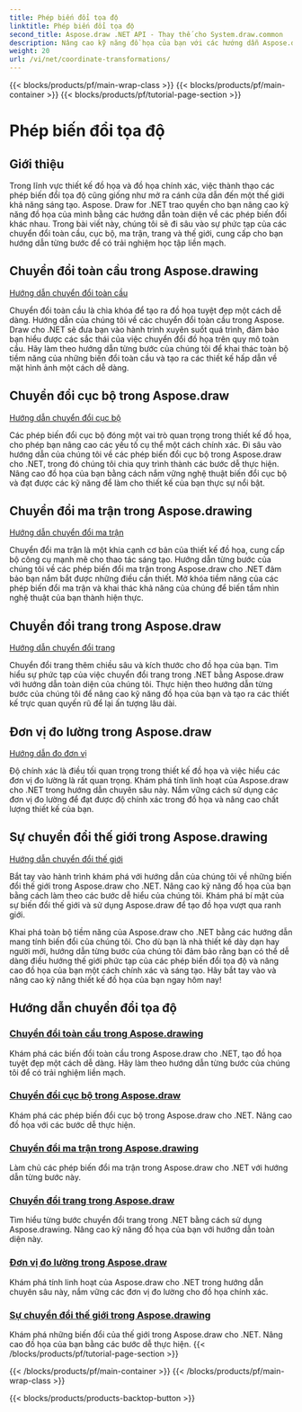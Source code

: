 ```yaml
---
title: Phép biến đổi tọa độ
linktitle: Phép biến đổi tọa độ
second_title: Aspose.draw .NET API - Thay thế cho System.draw.common
description: Nâng cao kỹ năng đồ họa của bạn với các hướng dẫn Aspose.draw của chúng tôi. Khám phá các phép biến đổi toàn cầu, cục bộ, ma trận, trang và thế giới, làm chủ đồ họa chính xác trong .NET.
weight: 20
url: /vi/net/coordinate-transformations/
---
```


{{< blocks/products/pf/main-wrap-class >}}
{{< blocks/products/pf/main-container >}}
{{< blocks/products/pf/tutorial-page-section >}}

# Phép biến đổi tọa độ


## Giới thiệu

Trong lĩnh vực thiết kế đồ họa và đồ họa chính xác, việc thành thạo các phép biến đổi tọa độ cũng giống như mở ra cánh cửa dẫn đến một thế giới khả năng sáng tạo. Aspose. Draw for .NET trao quyền cho bạn nâng cao kỹ năng đồ họa của mình bằng các hướng dẫn toàn diện về các phép biến đổi khác nhau. Trong bài viết này, chúng tôi sẽ đi sâu vào sự phức tạp của các chuyển đổi toàn cầu, cục bộ, ma trận, trang và thế giới, cung cấp cho bạn hướng dẫn từng bước để có trải nghiệm học tập liền mạch.

## Chuyển đổi toàn cầu trong Aspose.drawing
[Hướng dẫn chuyển đổi toàn cầu](./global-transformation/)

Chuyển đổi toàn cầu là chìa khóa để tạo ra đồ họa tuyệt đẹp một cách dễ dàng. Hướng dẫn của chúng tôi về các chuyển đổi toàn cầu trong Aspose. Draw cho .NET sẽ đưa bạn vào hành trình xuyên suốt quá trình, đảm bảo bạn hiểu được các sắc thái của việc chuyển đổi đồ họa trên quy mô toàn cầu. Hãy làm theo hướng dẫn từng bước của chúng tôi để khai thác toàn bộ tiềm năng của những biến đổi toàn cầu và tạo ra các thiết kế hấp dẫn về mặt hình ảnh một cách dễ dàng.

## Chuyển đổi cục bộ trong Aspose.draw
[Hướng dẫn chuyển đổi cục bộ](./local-transformation/)

Các phép biến đổi cục bộ đóng một vai trò quan trọng trong thiết kế đồ họa, cho phép bạn nâng cao các yếu tố cụ thể một cách chính xác. Đi sâu vào hướng dẫn của chúng tôi về các phép biến đổi cục bộ trong Aspose.draw cho .NET, trong đó chúng tôi chia quy trình thành các bước dễ thực hiện. Nâng cao đồ họa của bạn bằng cách nắm vững nghệ thuật biến đổi cục bộ và đạt được các kỹ năng để làm cho thiết kế của bạn thực sự nổi bật.

## Chuyển đổi ma trận trong Aspose.drawing
[Hướng dẫn chuyển đổi ma trận](./matrix-transformations/)

Chuyển đổi ma trận là một khía cạnh cơ bản của thiết kế đồ họa, cung cấp bộ công cụ mạnh mẽ cho thao tác sáng tạo. Hướng dẫn từng bước của chúng tôi về các phép biến đổi ma trận trong Aspose.draw cho .NET đảm bảo bạn nắm bắt được những điều cần thiết. Mở khóa tiềm năng của các phép biến đổi ma trận và khai thác khả năng của chúng để biến tầm nhìn nghệ thuật của bạn thành hiện thực.

## Chuyển đổi trang trong Aspose.draw
[Hướng dẫn chuyển đổi trang](./page-transformation/)

Chuyển đổi trang thêm chiều sâu và kích thước cho đồ họa của bạn. Tìm hiểu sự phức tạp của việc chuyển đổi trang trong .NET bằng Aspose.draw với hướng dẫn toàn diện của chúng tôi. Thực hiện theo hướng dẫn từng bước của chúng tôi để nâng cao kỹ năng đồ họa của bạn và tạo ra các thiết kế trực quan quyến rũ để lại ấn tượng lâu dài.

## Đơn vị đo lường trong Aspose.draw
[Hướng dẫn đo đơn vị](./units-of-measure/)

Độ chính xác là điều tối quan trọng trong thiết kế đồ họa và việc hiểu các đơn vị đo lường là rất quan trọng. Khám phá tính linh hoạt của Aspose.draw cho .NET trong hướng dẫn chuyên sâu này. Nắm vững cách sử dụng các đơn vị đo lường để đạt được độ chính xác trong đồ họa và nâng cao chất lượng thiết kế của bạn.

## Sự chuyển đổi thế giới trong Aspose.drawing
[Hướng dẫn chuyển đổi thế giới](./world-transformation/)

Bắt tay vào hành trình khám phá với hướng dẫn của chúng tôi về những biến đổi thế giới trong Aspose.draw cho .NET. Nâng cao kỹ năng đồ họa của bạn bằng cách làm theo các bước dễ hiểu của chúng tôi. Khám phá bí mật của sự biến đổi thế giới và sử dụng Aspose.draw để tạo đồ họa vượt qua ranh giới.

Khai phá toàn bộ tiềm năng của Aspose.draw cho .NET bằng các hướng dẫn mang tính biến đổi của chúng tôi. Cho dù bạn là nhà thiết kế dày dạn hay người mới, hướng dẫn từng bước của chúng tôi đảm bảo rằng bạn có thể dễ dàng điều hướng thế giới phức tạp của các phép biến đổi tọa độ và nâng cao đồ họa của bạn một cách chính xác và sáng tạo. Hãy bắt tay vào và nâng cao kỹ năng thiết kế đồ họa của bạn ngay hôm nay!
## Hướng dẫn chuyển đổi tọa độ
### [Chuyển đổi toàn cầu trong Aspose.drawing](./global-transformation/)
Khám phá các biến đổi toàn cầu trong Aspose.draw cho .NET, tạo đồ họa tuyệt đẹp một cách dễ dàng. Hãy làm theo hướng dẫn từng bước của chúng tôi để có trải nghiệm liền mạch.
### [Chuyển đổi cục bộ trong Aspose.draw](./local-transformation/)
Khám phá các phép biến đổi cục bộ trong Aspose.draw cho .NET. Nâng cao đồ họa với các bước dễ thực hiện.
### [Chuyển đổi ma trận trong Aspose.drawing](./matrix-transformations/)
Làm chủ các phép biến đổi ma trận trong Aspose.draw cho .NET với hướng dẫn từng bước này.
### [Chuyển đổi trang trong Aspose.draw](./page-transformation/)
Tìm hiểu từng bước chuyển đổi trang trong .NET bằng cách sử dụng Aspose.drawing. Nâng cao kỹ năng đồ họa của bạn với hướng dẫn toàn diện này.
### [Đơn vị đo lường trong Aspose.draw](./units-of-measure/)
Khám phá tính linh hoạt của Aspose.draw cho .NET trong hướng dẫn chuyên sâu này, nắm vững các đơn vị đo lường cho đồ họa chính xác.
### [Sự chuyển đổi thế giới trong Aspose.drawing](./world-transformation/)
Khám phá những biến đổi của thế giới trong Aspose.draw cho .NET. Nâng cao đồ họa của bạn bằng các bước dễ thực hiện.
{{< /blocks/products/pf/tutorial-page-section >}}

{{< /blocks/products/pf/main-container >}}
{{< /blocks/products/pf/main-wrap-class >}}

{{< blocks/products/products-backtop-button >}}
